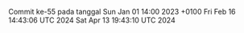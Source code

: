 Commit ke-55 pada tanggal Sun Jan 01 14:00 2023 +0100
Fri Feb 16 14:43:06 UTC 2024
Sat Apr 13 19:43:10 UTC 2024
